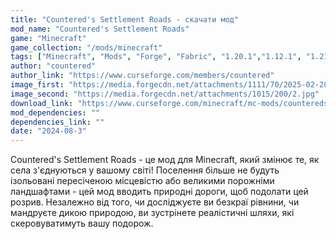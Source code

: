 ```yaml
---
title: "Countered's Settlement Roads - скачати мод"
mod_name: "Countered's Settlement Roads"
game: "Minecraft"
game_collection: "/mods/minecraft"
tags: ["Minecraft", "Mods", "Forge", "Fabric", "1.20.1","1.12.1", "1.21.1", "1.21.3", "1.21.4", "1.21.5"]
author: "countered"
author_link: "https://www.curseforge.com/members/countered"
image_first: "https://media.forgecdn.net/attachments/1111/70/2025-02-28_16-53-55-jpg.jpg"
image_second: "https://media.forgecdn.net/attachments/1015/200/2.jpg"
download_link: "https://www.curseforge.com/minecraft/mc-mods/countereds-settlement-roads/files/all?page=1&amp;pageSize=20"
mod_dependencies: ""
dependencies_link: ""
date: "2024-08-3"
---
```


Countered's Settlement Roads - це мод для Minecraft, який змінює те, як села з'єднуються у вашому світі! Поселення більше не будуть ізольовані пересіченою місцевістю або великими порожніми ландшафтами - цей мод вводить природні дороги, щоб подолати цей розрив. Незалежно від того, чи досліджуєте ви безкраї рівнини, чи мандруєте дикою природою, ви зустрінете реалістичні шляхи, які скеровуватимуть вашу подорож.